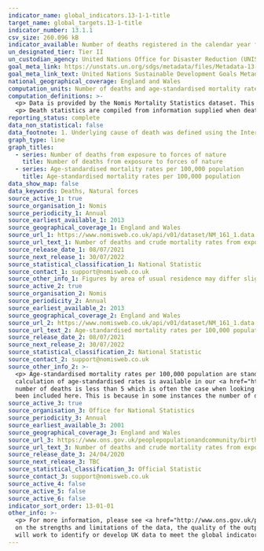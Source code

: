 ```yaml
---
indicator_name: global_indicators.13-1-1-title
target_name: global_targets.13-1-title
indicator_number: 13.1.1
csv_size: 260.096 kB
indicator_available: Number of deaths registered in the calendar year from exposure to forces of nature in England and Wales
un_designated_tier: Tier II
un_custodian_agency: United Nations Office for Disaster Reduction (UNISDR)
goal_meta_link: https://unstats.un.org/sdgs/metadata/files/Metadata-13-01-01.pdf
goal_meta_link_text: United Nations Sustainable Development Goals Metadata (PDF 224 KB)
national_geographical_coverage: England and Wales
computation_units: Number of deaths and age-standardised mortality rates per 100,000 population
computation_definitions: >-
  <p> Data is provided by the Nomis Mortality Statistics dataset. This dataset provides mortality statistics for England and Wales, broken down by calendar year, sex and underlying cause of death (classified using ICD10, the International Classification of Diseases, 10th revision). </p>
  <p> Death statistics are compiled from information supplied when deaths are certified and registered as part of civil registration, a legal requirement. </p>
reporting_status: complete
data_non_statistical: false
data_footnote: 1. Underlying cause of death was defined using the International Classification of Diseases, Tenth Revision (ICD-10) codes X30 to X39. 2. Figures are for persons resident in England and Wales
graph_type: line
graph_titles:
  - series: Number of deaths from exposure to forces of nature
    title: Number of deaths from exposure to forces of nature
  - series: Age-standardised mortality rates per 100,000 population
    title: Age-standardised mortality rates per 100,000 population
data_show_map: false
data_keywords: Deaths, Natural forces
source_active_1: true
source_organisation_1: Nomis
source_periodicity_1: Annual
source_earliest_available_1: 2013
source_geographical_coverage_1: England and Wales
source_url_1: https://www.nomisweb.co.uk/api/v01/dataset/NM_161_1.data.csv?geography=2092957715,2092957699,2092957700,2092957703,2092957716&cause_of_death=0,12430...12439&gender=0...2&age=0&measure=1&measures=20100
source_url_text_1: Number of deaths and crude mortality rates from exposure to forces of nature, England and Wales - 2001 to 2018
source_release_date_1: 08/07/2021
source_next_release_1: 30/07/2022
source_statistical_classification_1: National Statistic
source_contact_1: support@nomisweb.co.uk
source_other_info_1: Figures by area of usual residence may differ slightly to other published figures available on the ONS website. This is because the boundary files used to derive geography information (National Statistics Postcode Lookup (NSPL)) are updated quarterly which can result in small differences.
source_active_2: true
source_organisation_2: Nomis
source_periodicity_2: Annual
source_earliest_available_2: 2013
source_geographical_coverage_2: England and Wales
source_url_2: https://www.nomisweb.co.uk/api/v01/dataset/NM_161_1.data.csv?geography=2092957703&cause_of_death=0,2510&gender=0...2&age=0&measure=2&measures=20100
source_url_text_2: Age-standardised mortality rates per 100,000 population from exposure to forces of nature, England and Wales from 2013 to 2020
source_release_date_2: 08/07/2021
source_next_release_2: 30/07/2022
source_statistical_classification_2: National Statistic
source_contact_2: support@nomisweb.co.uk
source_other_info_2: >-
  <p> Age-standardised mortality rates per 100,000 population are standardised to the 2013 European Standard Population. Age-standardised rates are used to allow comparison between populations which may contain different proportions of people of different ages. More information on the
  calculation of age-standardised rates is available in our <a href="https://www.ons.gov.uk/peoplepopulationandcommunity/birthsdeathsandmarriages/deaths/methodologies/userguidetomortalitystatisticsjuly2017">User Guide to Mortality Statistics</a> </p> <p> Rates are suppressed when the
  number of deaths is less than 5 which is often the case when looking at mid-level super output area data or looking at detailed cause of death. The source data contains separate death rates per 100,000 population for England and for Wales, and death rates by cause of death which have not
  been included here. This is because in some instances the number of deaths are very small (less than 10), meaning the rate is statistically unreliable.</p>
source_active_3: true
source_organisation_3: Office for National Statistics
source_periodicity_3: Annual
source_earliest_available_3: 2001
source_geographical_coverage_3: England and Wales
source_url_3: https://www.ons.gov.uk/peoplepopulationandcommunity/birthsdeathsandmarriages/deaths/adhocs/11640numberofdeathsandcrudemortalityratesfromexposuretoforcesofnatureenglandandwales2001to2018
source_url_text_3: Number of deaths and crude mortality rates from exposure to forces of nature, England and Wales - 2001 to 2018
source_release_date_3: 24/04/2020
source_next_release_3: TBC
source_statistical_classification_3: Official Statistic
source_contact_3: support@nomisweb.co.uk
source_active_4: false
source_active_5: false
source_active_6: false
indicator_sort_order: 13-01-01
other_info: >-
  <p> For more information, please see <a href="http://www.ons.gov.uk/peoplepopulationandcommunity/birthsdeathsandmarriages/deaths/qmis/mortalitystatisticsinenglandandwalesqmi">Nomis Mortality Statistics Quality and Methodology Information</a>. This document contains important information
  on the strengths and limitations of the data, the quality of the output including the accuracy of the data, how it compares with related data, uses and users and how the output was created.</p> This indicator is being used as an approximation of the UN SDG Indicator. Where possible, we
  will work to identify or develop UK data to meet the global indicator specification. This indicator has been identified in collaboration with topic experts.
---
```

